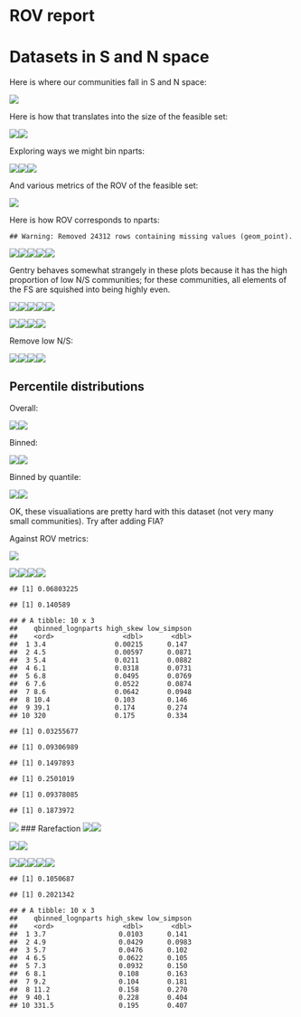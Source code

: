 ROV report
================

Datasets in S and N space
=========================

Here is where our communities fall in S and N space:

![](rov_files/figure-markdown_github/datasets%20in%20s%20and%20n%20space-1.png)

Here is how that translates into the size of the feasible set:

![](rov_files/figure-markdown_github/size%20of%20fs-1.png)![](rov_files/figure-markdown_github/size%20of%20fs-2.png)

Exploring ways we might bin nparts:

![](rov_files/figure-markdown_github/nparts%20distribution-1.png)![](rov_files/figure-markdown_github/nparts%20distribution-2.png)![](rov_files/figure-markdown_github/nparts%20distribution-3.png)

And various metrics of the ROV of the feasible set:

![](rov_files/figure-markdown_github/fs%20rov-1.png)

Here is how ROV corresponds to nparts:

    ## Warning: Removed 24312 rows containing missing values (geom_point).

![](rov_files/figure-markdown_github/rov%20lognparts-1.png)![](rov_files/figure-markdown_github/rov%20lognparts-2.png)![](rov_files/figure-markdown_github/rov%20lognparts-3.png)![](rov_files/figure-markdown_github/rov%20lognparts-4.png)![](rov_files/figure-markdown_github/rov%20lognparts-5.png)

Gentry behaves somewhat strangely in these plots because it has the high proportion of low N/S communities; for these communities, all elements of the FS are squished into being highly even.

![](rov_files/figure-markdown_github/binned%20nparts%20ROV-1.png)![](rov_files/figure-markdown_github/binned%20nparts%20ROV-2.png)![](rov_files/figure-markdown_github/binned%20nparts%20ROV-3.png)![](rov_files/figure-markdown_github/binned%20nparts%20ROV-4.png)![](rov_files/figure-markdown_github/binned%20nparts%20ROV-5.png)

![](rov_files/figure-markdown_github/qbinned%20nparts%20ROV-1.png)![](rov_files/figure-markdown_github/qbinned%20nparts%20ROV-2.png)![](rov_files/figure-markdown_github/qbinned%20nparts%20ROV-3.png)![](rov_files/figure-markdown_github/qbinned%20nparts%20ROV-4.png)

Remove low N/S:

![](rov_files/figure-markdown_github/qbinned%20nparts%20ROV%20high%20n-1.png)![](rov_files/figure-markdown_github/qbinned%20nparts%20ROV%20high%20n-2.png)![](rov_files/figure-markdown_github/qbinned%20nparts%20ROV%20high%20n-3.png)![](rov_files/figure-markdown_github/qbinned%20nparts%20ROV%20high%20n-4.png)

Percentile distributions
------------------------

Overall:

![](rov_files/figure-markdown_github/percentiles%20overall-1.png)![](rov_files/figure-markdown_github/percentiles%20overall-2.png)

Binned:

![](rov_files/figure-markdown_github/binned%20percentiles-1.png)![](rov_files/figure-markdown_github/binned%20percentiles-2.png)

Binned by quantile:

![](rov_files/figure-markdown_github/qbinned%20percentiles-1.png)![](rov_files/figure-markdown_github/qbinned%20percentiles-2.png)

OK, these visualiations are pretty hard with this dataset (not very many small communities). Try after adding FIA?

Against ROV metrics:

![](rov_files/figure-markdown_github/percentile%20v%20rov-1.png)

![](rov_files/figure-markdown_github/bin%20rov-1.png)![](rov_files/figure-markdown_github/bin%20rov-2.png)![](rov_files/figure-markdown_github/bin%20rov-3.png)![](rov_files/figure-markdown_github/bin%20rov-4.png)

    ## [1] 0.06803225

    ## [1] 0.140589

    ## # A tibble: 10 x 3
    ##    qbinned_lognparts high_skew low_simpson
    ##    <ord>                 <dbl>       <dbl>
    ##  1 3.4                 0.00215      0.147 
    ##  2 4.5                 0.00597      0.0871
    ##  3 5.4                 0.0211       0.0882
    ##  4 6.1                 0.0318       0.0731
    ##  5 6.8                 0.0495       0.0769
    ##  6 7.6                 0.0522       0.0874
    ##  7 8.6                 0.0642       0.0948
    ##  8 10.4                0.103        0.146 
    ##  9 39.1                0.174        0.274 
    ## 10 320                 0.175        0.334

    ## [1] 0.03255677

    ## [1] 0.09306989

    ## [1] 0.1497893

    ## [1] 0.2501019

    ## [1] 0.09378085

    ## [1] 0.1873972

![](rov_files/figure-markdown_github/ggplot%20rov%20v%20percentile-1.png) \#\#\# Rarefaction ![](rov_files/figure-markdown_github/rarefaction%20percentiles%20overall-1.png)![](rov_files/figure-markdown_github/rarefaction%20percentiles%20overall-2.png)

![](rov_files/figure-markdown_github/rarefaction%20percentiles%20binned%20by%20nparts-1.png)![](rov_files/figure-markdown_github/rarefaction%20percentiles%20binned%20by%20nparts-2.png)

![](rov_files/figure-markdown_github/rarefaction%20change-1.png)![](rov_files/figure-markdown_github/rarefaction%20change-2.png)![](rov_files/figure-markdown_github/rarefaction%20change-3.png)![](rov_files/figure-markdown_github/rarefaction%20change-4.png)![](rov_files/figure-markdown_github/rarefaction%20change-5.png)

    ## [1] 0.1050687

    ## [1] 0.2021342

    ## # A tibble: 10 x 3
    ##    qbinned_lognparts high_skew low_simpson
    ##    <ord>                 <dbl>       <dbl>
    ##  1 3.7                  0.0103      0.141 
    ##  2 4.9                  0.0429      0.0983
    ##  3 5.7                  0.0476      0.102 
    ##  4 6.5                  0.0622      0.105 
    ##  5 7.3                  0.0932      0.150 
    ##  6 8.1                  0.108       0.163 
    ##  7 9.2                  0.104       0.181 
    ##  8 11.2                 0.158       0.270 
    ##  9 40.1                 0.228       0.404 
    ## 10 331.5                0.195       0.407
